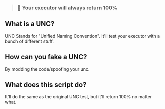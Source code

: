 > ### 🔎 Your executor will always return 100%

## What is a UNC?
UNC Stands for "Unified Naming Convention". It'll test your executor with a bunch of different stuff.
## How can you fake a UNC?
By modding the code/spoofing your unc.
## What does this script do?
It'll do the same as the original UNC test, but it'll return 100% no matter what.
